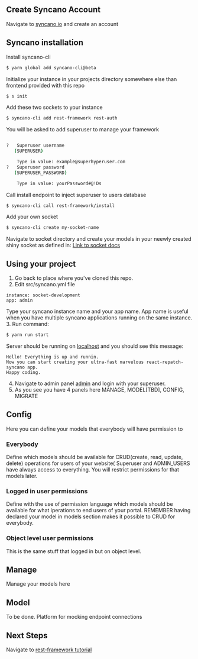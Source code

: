 ## Create Syncano Account

Navigate to [syncano.io](https://syncano.io) and create an account

## Syncano installation

Install syncano-cli 
```sh
$ yarn global add syncano-cli@beta
```
Initialize your instance in your projects directory somewhere else than frontend provided with this repo
```sh
$ s init
```
Add these two sockets to your instance
```sh
$ syncano-cli add rest-framework rest-auth
```
You will be asked to add superuser to manage your framework
```sh

?   Superuser username
   (SUPERUSER)

    Type in value: example@superhyperuser.com
?   Superuser password
   (SUPERUSER_PASSWORD)

    Type in value: yourPassword#@!Ds

```
Call install endpoint to inject superuser to users database
```sh
$ syncano-cli call rest-framework/install
```
Add your own socket
```sh
$ syncano-cli create my-socket-name
```
Navigate to socket directory and create your models in your neewly created shiny socket as defined in: [Link to socket docs](https://syncano.github.io/syncano-node-cli/#/building-sockets/data-classes)
## Using your project
1. Go back to place where you've cloned this repo.
2. Edit src/syncano.yml file
```
instance: socket-development
app: admin
```
Type your syncano instance name and your app name. App name is useful when you have multiple syncano applications running on the same instance.
3. Run command:
```sh
$ yarn run start
```
Server should be running on [localhost](localhost:8080) and you should see this message:
```
Hello! Everything is up and runnin. 
Now you can start creating your ultra-fast marvelous react-repatch-syncano app. 
Happy coding.
```
4. Navigate to admin panel [admin](localhost:8080/#/admin) and login with your superuser.
5. As you see you have 4 panels here MANAGE, MODEL[TBD], CONFIG, MIGRATE


## Config
Here you can define your models that everybody will have permission to
### Everybody
Define which models should be available for CRUD(create, read, update, delete) operations for users of your website( Superuser and ADMIN_USERS have always access to everything. You will restrict permissions for that models later.
### Logged in user permissions
Define with the use of permission language which models should be available for what iperations to end users of your portal. REMEMBER having declared your model in models section makes it possible to CRUD for everybody.
### Object level user permissions
This is the same stuff that logged in but on object level.

## Manage
Manage your models here

## Model
To be done. Platform for mocking endpoint connections

## Next Steps
Navigate to [rest-framework tutorial](examples/bookstore.md)
